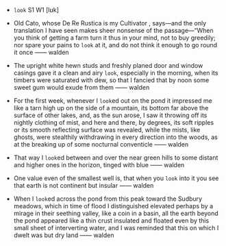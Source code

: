- `look` S1 W1 [lʊk]



- Old Cato, whose De Re Rustica is my Cultivator , says﻿—and the only translation I have seen makes sheer nonsense of the passage﻿—“When you think of getting a farm turn it thus in your mind, not to buy greedily; nor spare your pains to `look` at it, and do not think it enough to go round it once —— walden

-  The upright white hewn studs and freshly planed door and window casings gave it a clean and airy `look`, especially in the morning, when its timbers were saturated with dew, so that I fancied that by noon some sweet gum would exude from them —— walden

-  For the first week, whenever I `look`ed out on the pond it impressed me like a tarn high up on the side of a mountain, its bottom far above the surface of other lakes, and, as the sun arose, I saw it throwing off its nightly clothing of mist, and here and there, by degrees, its soft ripples or its smooth reflecting surface was revealed, while the mists, like ghosts, were stealthily withdrawing in every direction into the woods, as at the breaking up of some nocturnal conventicle —— walden

-  That way I `look`ed between and over the near green hills to some distant and higher ones in the horizon, tinged with blue —— walden

-  One value even of the smallest well is, that when you `look` into it you see that earth is not continent but insular —— walden

-  When I `look`ed across the pond from this peak toward the Sudbury meadows, which in time of flood I distinguished elevated perhaps by a mirage in their seething valley, like a coin in a basin, all the earth beyond the pond appeared like a thin crust insulated and floated even by this small sheet of interverting water, and I was reminded that this on which I dwelt was but dry land —— walden